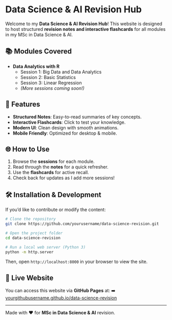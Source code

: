# Data Science & AI Revision Hub

Welcome to my **Data Science & AI Revision Hub**! This website is designed to host structured **revision notes and interactive flashcards** for all modules in my MSc in Data Science & AI.

## 📚 **Modules Covered**
- **Data Analytics with R**
  - Session 1: Big Data and Data Analytics
  - Session 2: Basic Statistics
  - Session 3: Linear Regression
  - *(More sessions coming soon!)*

## 🚀 **Features**
- **Structured Notes**: Easy-to-read summaries of key concepts.
- **Interactive Flashcards**: Click to test your knowledge.
- **Modern UI**: Clean design with smooth animations.
- **Mobile Friendly**: Optimized for desktop & mobile.

## 🌐 **How to Use**
1. Browse the **sessions** for each module.
2. Read through the **notes** for a quick refresher.
3. Use the **flashcards** for active recall.
4. Check back for updates as I add more sessions!

## 🛠 **Installation & Development**
If you’d like to contribute or modify the content:
```bash
# Clone the repository
git clone https://github.com/yourusername/data-science-revision.git

# Open the project folder
cd data-science-revision

# Run a local web server (Python 3)
python -m http.server
```
Then, open `http://localhost:8000` in your browser to view the site.

## 🔗 **Live Website**
You can access this website via **GitHub Pages** at:
➡️ [yourgithubusername.github.io/data-science-revision](https://yourgithubusername.github.io/data-science-revision)

---
Made with ❤️ for **MSc in Data Science & AI** revision.
